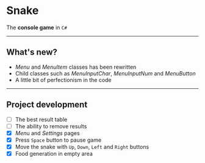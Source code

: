 # Snake
The **console game** in `C#`
***
## What's new?
- *Menu* and *MenuItem* classes has been rewritten
- Child classes such as *MenuInputChar*, *MenuInputNum* and *MenuButton*
- A little bit of perfectionism in the code
***
## Project development
- [ ] The best result table
- [ ] The ability to remove results
- [x] *Men*u and *Settings* pages
- [x] Press ``Space`` button to pause game
- [x] Move the snake with ``Up``, ``Down``, ``Left`` and ``Right`` buttons
- [x] Food generation in empty area